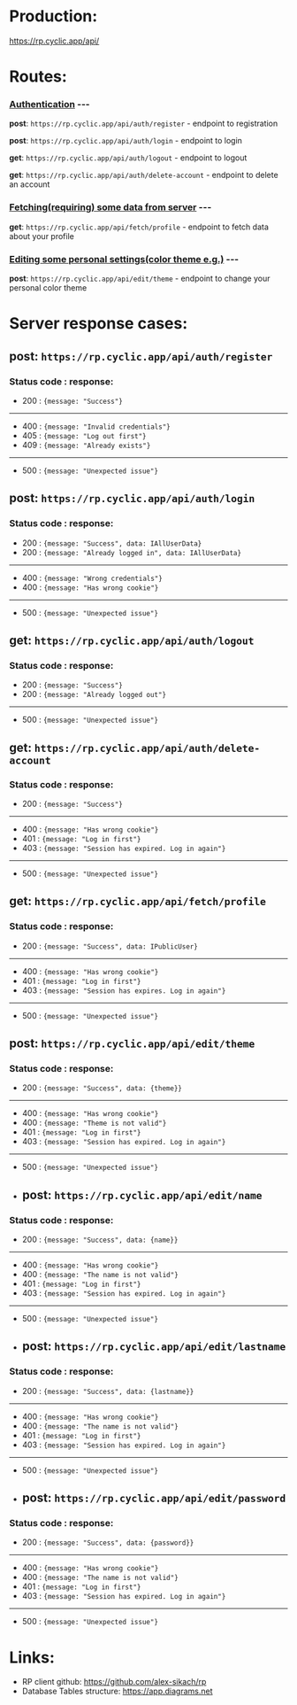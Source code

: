 # Production:
https://rp.cyclic.app/api/
# Routes:
### <u>Authentication</u> ---

**post**: `https://rp.cyclic.app/api/auth/register` - endpoint to registration

**post**: `https://rp.cyclic.app/api/auth/login` - endpoint to login

**get**: `https://rp.cyclic.app/api/auth/logout` - endpoint to logout

**get**: `https://rp.cyclic.app/api/auth/delete-account` - endpoint to delete an account

### <u>Fetching(requiring) some data from server</u> ---

**get**: `https://rp.cyclic.app/api/fetch/profile` - endpoint to fetch data about your profile

### <u>Editing some personal settings(color theme e.g.)</u> ---

**post**: `https://rp.cyclic.app/api/edit/theme` - endpoint to change your personal color theme 

# Server response cases:
## **post**: `https://rp.cyclic.app/api/auth/register`
### Status code : response:
 - 200 : `{message: "Success"}`
---
 - 400 : `{message: "Invalid credentials"}`
 - 405 : `{message: "Log out first"}`
 - 409 : `{message: "Already exists"}`
---
 - 500 : `{message: "Unexpected issue"}`
## **post**: `https://rp.cyclic.app/api/auth/login`
### Status code : response:
 - 200 : `{message: "Success", data: IAllUserData}`
 - 200 : `{message: "Already logged in", data: IAllUserData}`
---
 - 400 : `{message: "Wrong credentials"}`
 - 400 : `{message: "Has wrong cookie"}`
---
 - 500 : `{message: "Unexpected issue"}`
## **get**: `https://rp.cyclic.app/api/auth/logout`
### Status code : response:
- 200 : `{message: "Success"}`
- 200 : `{message: "Already logged out"}`
---
- 500 : `{message: "Unexpected issue"}`
## **get**: `https://rp.cyclic.app/api/auth/delete-account`
### Status code : response:
- 200 : `{message: "Success"}`
---
- 400 : `{message: "Has wrong cookie"}`
- 401 : `{message: "Log in first"}`
- 403 : `{message: "Session has expired. Log in again"}`
---
- 500 : `{message: "Unexpected issue"}`
## **get**: `https://rp.cyclic.app/api/fetch/profile`
### Status code : response:
- 200 : `{message: "Success", data: IPublicUser}`
---
- 400 : `{message: "Has wrong cookie"}`
- 401 : `{message: "Log in first"}`
- 403 : `{message: "Session has expires. Log in again"}`
---
- 500 : `{message: "Unexpected issue"}`
## **post**: `https://rp.cyclic.app/api/edit/theme`
### Status code : response:
- 200 : `{message: "Success", data: {theme}}`
---
- 400 : `{message: "Has wrong cookie"}`
- 400 : `{message: "Theme is not valid"}`
- 401 : `{message: "Log in first"}`
- 403 : `{message: "Session has expired. Log in again"}`
---
- 500 : `{message: "Unexpected issue"}`
- ## **post**: `https://rp.cyclic.app/api/edit/name`
### Status code : response:
- 200 : `{message: "Success", data: {name}}`
---
- 400 : `{message: "Has wrong cookie"}`
- 400 : `{message: "The name is not valid"}`
- 401 : `{message: "Log in first"}`
- 403 : `{message: "Session has expired. Log in again"}`
---
- 500 : `{message: "Unexpected issue"}`
- ## **post**: `https://rp.cyclic.app/api/edit/lastname`
### Status code : response:
- 200 : `{message: "Success", data: {lastname}}`
---
- 400 : `{message: "Has wrong cookie"}`
- 400 : `{message: "The name is not valid"}`
- 401 : `{message: "Log in first"}`
- 403 : `{message: "Session has expired. Log in again"}`
---
- 500 : `{message: "Unexpected issue"}`
 - ## **post**: `https://rp.cyclic.app/api/edit/password`
### Status code : response:
- 200 : `{message: "Success", data: {password}}`
---
- 400 : `{message: "Has wrong cookie"}`
- 400 : `{message: "The name is not valid"}`
- 401 : `{message: "Log in first"}`
- 403 : `{message: "Session has expired. Log in again"}`
---
- 500 : `{message: "Unexpected issue"}`

# Links:
- RP client github: https://github.com/alex-sikach/rp
- Database Tables structure: https://app.diagrams.net